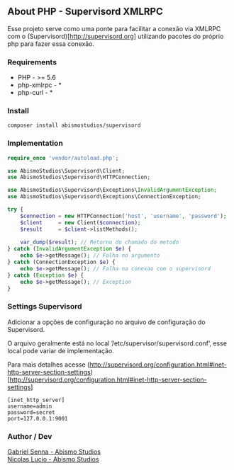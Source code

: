 ## About PHP - Supervisord XMLRPC

Esse projeto serve como uma ponte para facilitar a conexão via XMLRPC com o (Supervisord)[http://supervisord.org] 
utilizando pacotes do próprio php para fazer essa conexão.

### Requirements

- PHP - >= 5.6
- php-xmlrpc - *
- php-curl   - *

### Install

```
composer install abismostudios/supervisord
```

### Implementation

```php
require_once 'vendor/autoload.php';

use AbismoStudios\Supervisord\Client;
use AbismoStudios\Supervisord\HTTPConnection;

use AbismoStudios\Supervisord\Exceptions\InvalidArgumentException;
use AbismoStudios\Supervisord\Exceptions\ConnectionException;

try {
    $connection = new HTTPConnection('host', 'username', 'password');
    $client     = new Client($connection);
    $result     = $client->listMethods();
    
    var_dump($result); // Retorno do chamado do metodo
} catch (InvalidArgumentException $e) {
    echo $e->getMessage(); // Falha no argumento
} catch (ConnectionException $e) {
    echo $e->getMessage(); // Falha na conexao com o supervisord
} catch (Exception $e) {
    echo $e->getMessage(); // Exception
}
```

### Settings Supervisord

Adicionar a opções de configuração no arquivo de configuração do Supervisord.

O arquivo geralmente está no local ’/etc/supervisor/supervisord.conf’, esse local pode variar de implementação.

Para mais detalhes acesse (http://supervisord.org/configuration.html#inet-http-server-section-settings)[http://supervisord.org/configuration.html#inet-http-server-section-settings]

```
[inet_http_server]
username=admin
password=secret
port=127.0.0.1:9001
```

### Author / Dev
[Gabriel Senna - Abismo Studios](https://abismostudios.com/)<br>
[Nicolas Lucio - Abismo Studios](https://abismostudios.com/)
